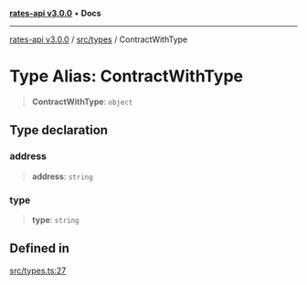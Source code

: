 [**rates-api v3.0.0**](../../../README.md) • **Docs**

***

[rates-api v3.0.0](../../../modules.md) / [src/types](../README.md) / ContractWithType

# Type Alias: ContractWithType

> **ContractWithType**: `object`

## Type declaration

### address

> **address**: `string`

### type

> **type**: `string`

## Defined in

[src/types.ts:27](https://github.com/ZelCore-io/rates-api/blob/6685e3f3773638f4d641af3eec276ce5ce2b0d4c/src/types.ts#L27)
